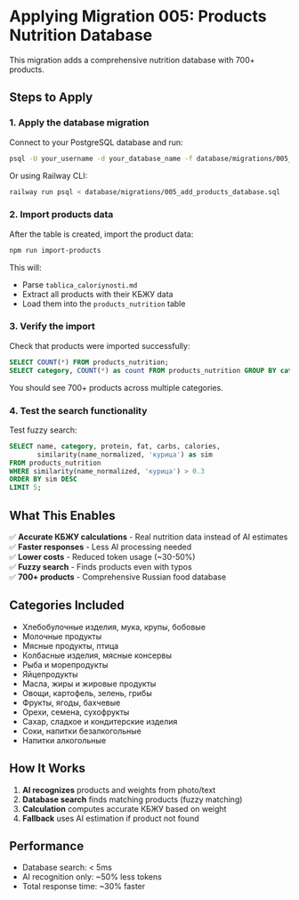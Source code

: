# Applying Migration 005: Products Nutrition Database

This migration adds a comprehensive nutrition database with 700+ products.

## Steps to Apply

### 1. Apply the database migration

Connect to your PostgreSQL database and run:

```bash
psql -U your_username -d your_database_name -f database/migrations/005_add_products_database.sql
```

Or using Railway CLI:
```bash
railway run psql < database/migrations/005_add_products_database.sql
```

### 2. Import products data

After the table is created, import the product data:

```bash
npm run import-products
```

This will:
- Parse `tablica_caloriynosti.md`
- Extract all products with their КБЖУ data
- Load them into the `products_nutrition` table

### 3. Verify the import

Check that products were imported successfully:

```sql
SELECT COUNT(*) FROM products_nutrition;
SELECT category, COUNT(*) as count FROM products_nutrition GROUP BY category;
```

You should see 700+ products across multiple categories.

### 4. Test the search functionality

Test fuzzy search:

```sql
SELECT name, category, protein, fat, carbs, calories,
       similarity(name_normalized, 'курица') as sim
FROM products_nutrition
WHERE similarity(name_normalized, 'курица') > 0.3
ORDER BY sim DESC
LIMIT 5;
```

## What This Enables

✅ **Accurate КБЖУ calculations** - Real nutrition data instead of AI estimates  
✅ **Faster responses** - Less AI processing needed  
✅ **Lower costs** - Reduced token usage (~30-50%)  
✅ **Fuzzy search** - Finds products even with typos  
✅ **700+ products** - Comprehensive Russian food database  

## Categories Included

- Хлебобулочные изделия, мука, крупы, бобовые
- Молочные продукты
- Мясные продукты, птица
- Колбасные изделия, мясные консервы
- Рыба и морепродукты
- Яйцепродукты
- Масла, жиры и жировые продукты
- Овощи, картофель, зелень, грибы
- Фрукты, ягоды, бахчевые
- Орехи, семена, сухофрукты
- Сахар, сладкое и кондитерские изделия
- Соки, напитки безалкогольные
- Напитки алкогольные

## How It Works

1. **AI recognizes** products and weights from photo/text
2. **Database search** finds matching products (fuzzy matching)
3. **Calculation** computes accurate КБЖУ based on weight
4. **Fallback** uses AI estimation if product not found

## Performance

- Database search: < 5ms
- AI recognition only: ~50% less tokens
- Total response time: ~30% faster

